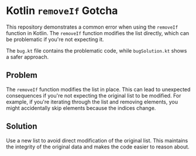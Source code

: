 # Kotlin `removeIf` Gotcha

This repository demonstrates a common error when using the `removeIf` function in Kotlin. The `removeIf` function modifies the list directly, which can be problematic if you're not expecting it.

The `bug.kt` file contains the problematic code, while `bugSolution.kt` shows a safer approach.

## Problem

The `removeIf` function modifies the list in place.  This can lead to unexpected consequences if you're not expecting the original list to be modified. For example, if you're iterating through the list and removing elements, you might accidentally skip elements because the indices change.

## Solution

Use a new list to avoid direct modification of the original list. This maintains the integrity of the original data and makes the code easier to reason about.